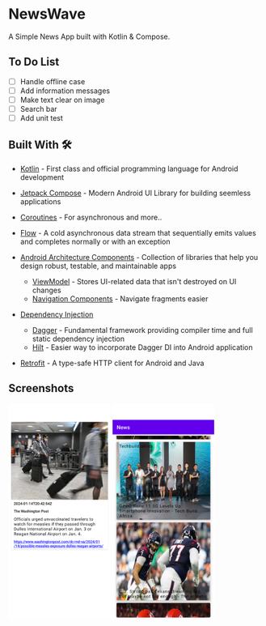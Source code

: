 # NewsWave
A Simple News App built with Kotlin &amp; Compose.

## To Do List

- [ ] Handle offline case
- [ ] Add information messages
- [ ] Make text clear on image
- [ ] Search bar
- [ ] Add unit test

## Built With 🛠
- [Kotlin](https://kotlinlang.org/) - First class and official programming language for Android development
- [Jetpack Compose](https://developer.android.com/jetpack/compose) - Modern Android UI Library for building seemless applications
- [Coroutines](https://kotlinlang.org/docs/reference/coroutines-overview.html) - For asynchronous and more..
- [Flow](https://kotlin.github.io/kotlinx.coroutines/kotlinx-coroutines-core/kotlinx.coroutines.flow/-flow/) - A cold asynchronous data stream that sequentially emits values and completes normally or with an exception

- [Android Architecture Components](https://developer.android.com/topic/libraries/architecture) - Collection of libraries that help you design robust, testable, and maintainable apps
  - [ViewModel](https://developer.android.com/topic/libraries/architecture/viewmodel) - Stores UI-related data that isn't destroyed on UI changes
  - [Navigation Components](https://developer.android.com/guide/navigation/navigation-getting-started) - Navigate fragments easier
  
- [Dependency Injection](https://developer.android.com/training/dependency-injection)
  - [Dagger](https://dagger.dev/) - Fundamental framework providing compiler time and full static dependency injection
  - [Hilt](https://dagger.dev/hilt) - Easier way to incorporate Dagger DI into Android application

- [Retrofit](https://square.github.io/retrofit/) - A type-safe HTTP client for Android and Java

## Screenshots
<img src="./screenshots/Screenshot_20240115_204051.png" width="40%">
<img src="./screenshots/Screenshot_20240115_204122.png" width="40%">

